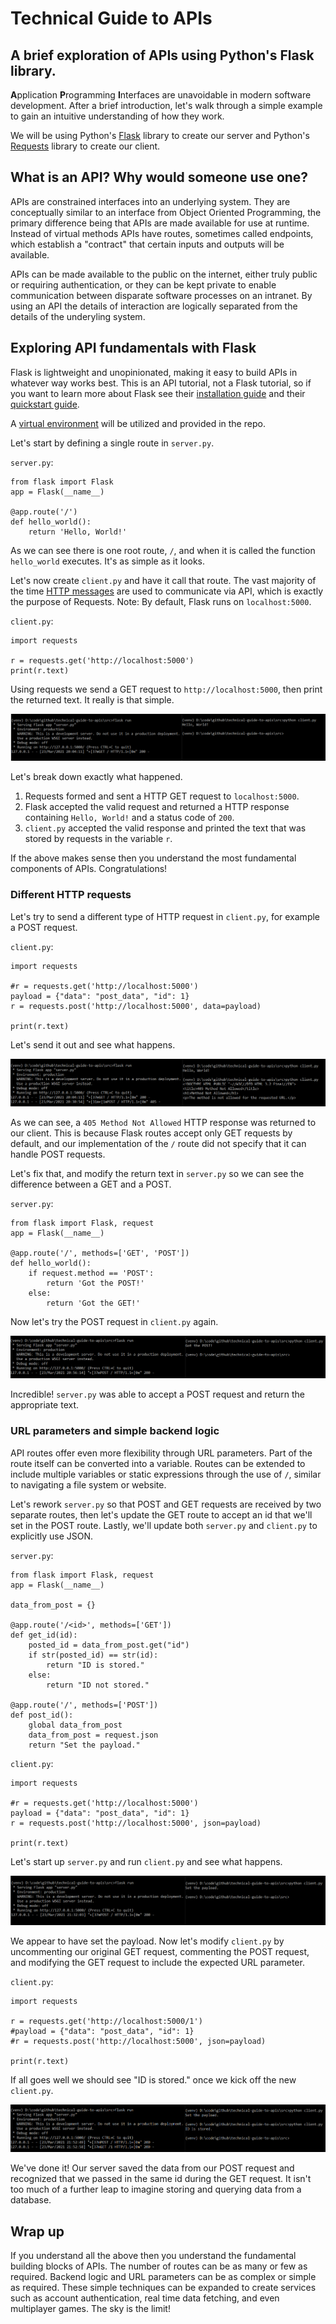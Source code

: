 # Technical Guide to APIs
A brief exploration of APIs using Python's Flask library.
---

**A**pplication **P**rogramming **I**nterfaces are unavoidable in modern software development. After a brief introduction, let's walk through a simple example to gain an intuitive understanding of how they work.

We will be using Python's [Flask](https://flask.palletsprojects.com/en/1.1.x/) library to create our server and Python's [Requests](https://requests.readthedocs.io/en/master/) library to create our client.

## What is an API? Why would someone use one?
APIs are constrained interfaces into an underlying system. They are conceptually similar to an interface from Object Oriented Programming, the primary difference being that APIs are made available for use at runtime. Instead of virtual methods APIs have routes, sometimes called endpoints, which establish a "contract" that certain inputs and outputs will be available.

APIs can be made available to the public on the internet, either truly public or requiring authentication, or they can be kept private to enable communication between disparate software processes on an intranet. By using an API the details of interaction are logically separated from the details of the underyling system.

## Exploring API fundamentals with Flask

Flask is lightweight and unopinionated, making it easy to build APIs in whatever way works best. This is an API tutorial, not a Flask tutorial, so if you want to learn more about Flask see their [installation guide](https://flask.palletsprojects.com/en/1.1.x/installation/#installation) and their [quickstart guide](https://flask.palletsprojects.com/en/1.1.x/quickstart/#quickstart).

A [virtual environment](https://docs.python.org/3/tutorial/venv.html) will be utilized and provided in the repo.

Let's start by defining a single route in `server.py`.

`server.py`:

    from flask import Flask
    app = Flask(__name__)

    @app.route('/')
    def hello_world():
        return 'Hello, World!'

As we can see there is one root route, `/`, and when it is called the function `hello_world` executes. It's as simple as it looks.

Let's now create `client.py` and have it call that route. The vast majority of the time [HTTP messages](https://developer.mozilla.org/en-US/docs/Web/HTTP/Messages) are used to communicate via API, which is exactly the purpose of Requests. Note: By default, Flask runs on `localhost:5000`.

`client.py`:

    import requests

    r = requests.get('http://localhost:5000')
    print(r.text)

Using requests we send a GET request to `http://localhost:5000`, then print the returned text. It really is that simple.

![successful](img/great_success.PNG)

Let's break down exactly what happened.
1) Requests formed and sent a HTTP GET request to `localhost:5000`.
2) Flask accepted the valid request and returned a HTTP response containing `Hello, World!` and a status code of `200`.
3) `client.py` accepted the valid response and printed the text that was stored by requests in the variable `r`.

If the above makes sense then you understand the most fundamental components of APIs. Congratulations!

### Different HTTP requests

Let's try to send a different type of HTTP request in `client.py`, for example a POST request.

`client.py`:

    import requests

    #r = requests.get('http://localhost:5000')
    payload = {"data": "post_data", "id": 1}
    r = requests.post('http://localhost:5000', data=payload)

    print(r.text)

Let's send it out and see what happens.

![failure](img/inevitable_failure.PNG)

As we can see, a `405 Method Not Allowed` HTTP response was returned to our client. This is because Flask routes accept only GET requests by default, and our implementation of the `/` route did not specify that it can handle POST requests.

Let's fix that, and modify the return text in `server.py` so we can see the difference between a GET and a POST.

`server.py`:

    from flask import Flask, request
    app = Flask(__name__)

    @app.route('/', methods=['GET', 'POST'])
    def hello_world():
        if request.method == 'POST':
            return 'Got the POST!'
        else:
            return 'Got the GET!'

Now let's try the POST request in `client.py` again.

![rebound](img/incredible_rebound.PNG)

Incredible! `server.py` was able to accept a POST request and return the appropriate text.

### URL parameters and simple backend logic

API routes offer even more flexibility through URL parameters. Part of the route itself can be converted into a variable. Routes can be extended to include multiple variables or static expressions through the use of `/`, similar to navigating a file system or website.

Let's rework `server.py` so that POST and GET requests are received by two separate routes, then let's update the GET route to accept an id that we'll set in the POST route. Lastly, we'll update both `server.py` and `client.py` to explicitly use JSON.

`server.py`:

    from flask import Flask, request
    app = Flask(__name__)

    data_from_post = {}

    @app.route('/<id>', methods=['GET'])
    def get_id(id):
        posted_id = data_from_post.get("id")
        if str(posted_id) == str(id):
            return "ID is stored."
        else:
            return "ID not stored."

    @app.route('/', methods=['POST'])
    def post_id():
        global data_from_post
        data_from_post = request.json
        return "Set the payload."

`client.py`:

    import requests

    #r = requests.get('http://localhost:5000')
    payload = {"data": "post_data", "id": 1}
    r = requests.post('http://localhost:5000', json=payload)

    print(r.text)

Let's start up `server.py` and run `client.py` and see what happens.

![post_success](img/post_success.PNG)

We appear to have set the payload. Now let's modify `client.py` by uncommenting our original GET request, commenting the POST request, and modifying the GET request to include the expected URL parameter.

`client.py`:

    import requests

    r = requests.get('http://localhost:5000/1')
    #payload = {"data": "post_data", "id": 1}
    #r = requests.post('http://localhost:5000', json=payload)

    print(r.text)

If all goes well we should see "ID is stored." once we kick off the new `client.py`.

![get_success](img/get_success.PNG)

We've done it! Our server saved the data from our POST request and recognized that we passed in the same id during the GET request. It isn't too much of a further leap to imagine storing and querying data from a database.

## Wrap up

If you understand all the above then you understand the fundamental building blocks of APIs. The number of routes can be as many or few as required. Backend logic and URL parameters can be as complex or simple as required. These simple techniques can be expanded to create services such as account authentication, real time data fetching, and even multiplayer games. The sky is the limit!